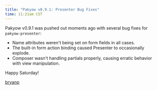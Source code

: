 ```yaml
---
title: "Pakyow v0.9.1: Presenter Bug Fixes"
time: 11:21am CST
---
```


Pakyow v0.9.1 was pushed out moments ago with several bug fixes for `pakyow-presenter`:

- Name attributes weren't being set on form fields in all cases.
- The built-in form action binding caused Presenter to occasionally explode.
- Composer wasn't handling partials properly, causing erratic behavior with view manipulation.

Happy Saturday!

[bryanp](http://twitter.com/bryanp)
